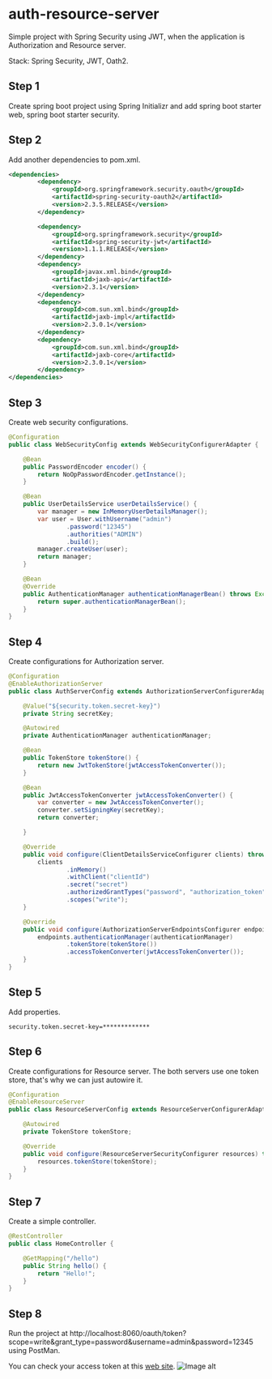 # auth-resource-server
Simple project with Spring Security using JWT, when the application is Authorization and Resource server.

Stack: Spring Security, JWT, Oath2.

## Step 1
Create spring boot project using Spring Initializr and add spring boot starter web, spring boot starter security.

## Step 2
Add another dependencies to pom.xml.
```xml
<dependencies>
        <dependency>
            <groupId>org.springframework.security.oauth</groupId>
            <artifactId>spring-security-oauth2</artifactId>
            <version>2.3.5.RELEASE</version>
        </dependency>

        <dependency>
            <groupId>org.springframework.security</groupId>
            <artifactId>spring-security-jwt</artifactId>
            <version>1.1.1.RELEASE</version>
        </dependency>
        <dependency>
            <groupId>javax.xml.bind</groupId>
            <artifactId>jaxb-api</artifactId>
            <version>2.3.1</version>
        </dependency>
        <dependency>
            <groupId>com.sun.xml.bind</groupId>
            <artifactId>jaxb-impl</artifactId>
            <version>2.3.0.1</version>
        </dependency>
        <dependency>
            <groupId>com.sun.xml.bind</groupId>
            <artifactId>jaxb-core</artifactId>
            <version>2.3.0.1</version>
        </dependency>
</dependencies>
```

## Step 3
Create web security configurations.
```java
@Configuration
public class WebSecurityConfig extends WebSecurityConfigurerAdapter {

    @Bean
    public PasswordEncoder encoder() {
        return NoOpPasswordEncoder.getInstance();
    }

    @Bean
    public UserDetailsService userDetailsService() {
        var manager = new InMemoryUserDetailsManager();
        var user = User.withUsername("admin")
                .password("12345")
                .authorities("ADMIN")
                .build();
        manager.createUser(user);
        return manager;
    }

    @Bean
    @Override
    public AuthenticationManager authenticationManagerBean() throws Exception {
        return super.authenticationManagerBean();
    }
}
```

## Step 4
Create configurations for Authorization server.
```java
@Configuration
@EnableAuthorizationServer
public class AuthServerConfig extends AuthorizationServerConfigurerAdapter {

    @Value("${security.token.secret-key}")
    private String secretKey;

    @Autowired
    private AuthenticationManager authenticationManager;

    @Bean
    public TokenStore tokenStore() {
        return new JwtTokenStore(jwtAccessTokenConverter());
    }

    @Bean
    public JwtAccessTokenConverter jwtAccessTokenConverter() {
        var converter = new JwtAccessTokenConverter();
        converter.setSigningKey(secretKey);
        return converter;

    }

    @Override
    public void configure(ClientDetailsServiceConfigurer clients) throws Exception {
        clients
                .inMemory()
                .withClient("clientId")
                .secret("secret")
                .authorizedGrantTypes("password", "authorization_token", "refresh_token")
                .scopes("write");
    }

    @Override
    public void configure(AuthorizationServerEndpointsConfigurer endpoints) throws Exception {
        endpoints.authenticationManager(authenticationManager)
                .tokenStore(tokenStore())
                .accessTokenConverter(jwtAccessTokenConverter());
    }
}
```

## Step 5
Add properties.
```properties
security.token.secret-key=*************
```

## Step 6
Create configurations for Resource server. The both servers use one token store, that's why we can just autowire it.
```java
@Configuration
@EnableResourceServer
public class ResourceServerConfig extends ResourceServerConfigurerAdapter {

    @Autowired
    private TokenStore tokenStore;

    @Override
    public void configure(ResourceServerSecurityConfigurer resources) throws Exception {
        resources.tokenStore(tokenStore);
    }
}
```

## Step 7
Create a simple controller.
```java
@RestController
public class HomeController {

    @GetMapping("/hello")
    public String hello() {
        return "Hello!";
    }
}

```

## Step 8
Run the project at http://localhost:8060/oauth/token?scope=write&grant_type=password&username=admin&password=12345
using PostMan.

You can check your access token at this [web site](https://jwt.io/).
![Image alt](https://i.ibb.co/9qqP9xK/jwt.png)